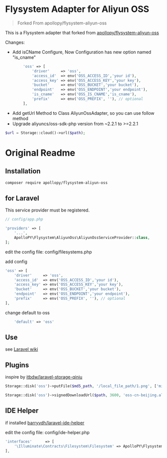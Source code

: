 # Flysystem Adapter for Aliyun OSS 
> Forked From apollopy/flysystem-aliyun-oss

This is a Flysystem adapter that forked from [apollopy/flysystem-aliyun-oss](https://github.com/apollopy/flysystem-aliyun-oss)

Changes:
* Add isCName Configure, Now Configuration has new option named "is_cname"
```php
        'oss' => [
            'driver'     => 'oss',
            'access_id'  => env('OSS_ACCESS_ID','your id'),
            'access_key' => env('OSS_ACCESS_KEY','your key'),
            'bucket'     => env('OSS_BUCKET','your bucket'),
            'endpoint'   => env('OSS_ENDPOINT','your endpoint'),
            'is_cname'   => env('OSS_IS_CNAME','is_cname'),
            'prefix'     => env('OSS_PREFIX', ''), // optional
        ],
```
* Add getUrl Method to Class AliyunOssAdapter, so you can use follow method
* Upgrade aliyuncs/oss-sdk-php version from ~2.2.1 to >=2.2.1
```php
$url = Storage::cloud()->url($path);
``` 

# Original Readme

## Installation

```bash
composer require apollopy/flysystem-aliyun-oss
```

## for Laravel

This service provider must be registered.

```php
// config/app.php

'providers' => [
    '...',
    ApolloPY\Flysystem\AliyunOss\AliyunOssServiceProvider::class,
];
```

edit the config file: config/filesystems.php

add config

```php
'oss' => [
    'driver'     => 'oss',
    'access_id'  => env('OSS_ACCESS_ID','your id'),
    'access_key' => env('OSS_ACCESS_KEY','your key'),
    'bucket'     => env('OSS_BUCKET','your bucket'),
    'endpoint'   => env('OSS_ENDPOINT','your endpoint'),
    'prefix'     => env('OSS_PREFIX', ''), // optional
],
```

change default to oss

```php
    'default' => 'oss'
```

## Use

see [Laravel wiki](https://laravel.com/docs/5.1/filesystem)

## Plugins

inspire by [itbdw/laravel-storage-qiniu](https://github.com/itbdw/laravel-storage-qiniu)

```php
Storage::disk('oss')->putFile($md5_path, '/local_file_path/1.png', ['mimetype' => 'image/png','filename' => 'filename_by_down.png']);

Storage::disk('oss')->signedDownloadUrl($path, 3600, 'oss-cn-beijing.aliyuncs.com', true);
```

## IDE Helper

if installed [barryvdh/laravel-ide-helper](https://github.com/barryvdh/laravel-ide-helper)

edit the config file: config/ide-helper.php

```php
'interfaces'      => [
    '\Illuminate\Contracts\Filesystem\Filesystem' => ApolloPY\Flysystem\AliyunOss\FilesystemAdapter::class,
],
```
